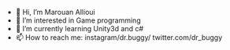 - 👋 Hi, I’m Marouan Allioui
- 👀 I’m interested in Game programming
- 🌱 I’m currently learning Unity3d and c#
- 📫 How to reach me: 
      instagram/dr.buggy/
      twitter.com/dr_buggy


